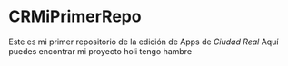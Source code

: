 # CRMiPrimerRepo
Este es mi primer repositorio de la edición de Apps de *Ciudad Real*
Aquí puedes encontrar mi proyecto
holi tengo hambre

